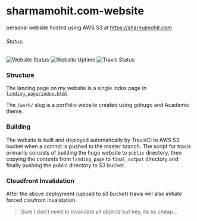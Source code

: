 # sharmamohit.com-website

personal website hosted using AWS S3 at https://sharmamohit.com

###### Status:
![Website Status](https://img.shields.io/website-up-down-green-red/https/sharmamohit.com.svg?style=flat)
![Website Uptime](https://img.shields.io/uptimerobot/ratio/m781993530-436682a6e42e6d3bc06223b8.svg?label=Uptime&logo=clockify&style=flat)
![Travis Status](https://img.shields.io/travis/Mohitsharma44/sharmamohit.com-website.svg?label=TravisCI&logo=travis&style=flat)

### Structure

The landing page on my website is a single index page in [`landing_page/index.html`](./landing_page)

The `/work/` slug is a portfolio website created using gohugo and Academic theme.

### Building

The website is built and deployed automatically by TravisCI to AWS S3 bucket when a commit is pushed to the master branch. 
The script for travis primarily consists of building the hugo website to `public` directory, 
then copying the contents from `landing_page` to `final_output` directory and finally
pushing the public directory to S3 bucket.

### Cloudfront Invalidation

After the above deployment (upload to s3 bucket) travis will also initiate forced cloufront invalidation.

> Sure I don't need to invalidate all objects but hey, its so cheap...
